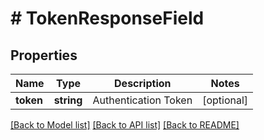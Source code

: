 # # TokenResponseField

## Properties

Name | Type | Description | Notes
------------ | ------------- | ------------- | -------------
**token** | **string** | Authentication Token | [optional]

[[Back to Model list]](../../README.md#models) [[Back to API list]](../../README.md#endpoints) [[Back to README]](../../README.md)
